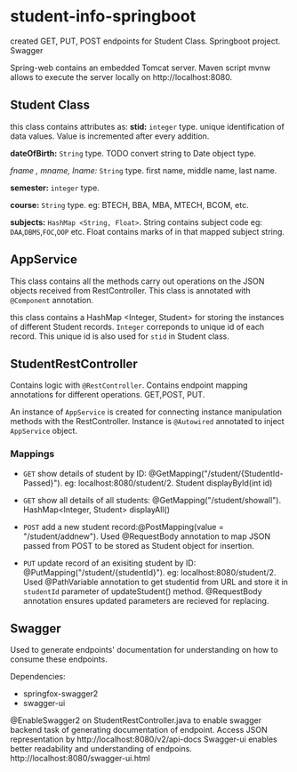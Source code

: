 # student-info-springboot
created GET, PUT, POST endpoints for Student Class. Springboot project. Swagger

Spring-web contains an embedded Tomcat server. Maven script mvnw allows to execute the server locally on http://localhost:8080.


## Student Class
this class contains attributes as:
__stid:__ `integer` type. unique identification of data values. Value is incremented after every addition.

__dateOfBirth:__ `String` type. TODO convert string to Date object type.

_fname , mname, lname:_ `String` type. first name, middle name, last name.

__semester:__ `integer` type.

__course:__ `String` type. eg: BTECH, BBA, MBA, MTECH, BCOM, etc.

__subjects:__ `HashMap <String, Float>`. String contains subject code eg: `DAA`,`DBMS`,`FOC`,`OOP` etc. Float contains marks of
in that mapped subject string.

## AppService
This class contains all the methods carry out operations on the JSON objects received from RestController.
This class is annotated with `@Component` annotation.

this class contains a HashMap <Integer, Student> for storing the instances of different Student records. `Integer` correponds to
unique id of each record. This unique id is also used for `stid` in Student class.


## StudentRestController
Contains logic with `@RestController`. Contains endpoint mapping annotations for different operations. GET,POST, PUT.

An instance of `AppService` is created for connecting instance manipulation methods with the RestController.
Instance is `@Autowired` annotated to inject `AppService` object.

### Mappings
* `GET` show details of student by ID: @GetMapping("/student/{StudentId-Passed}"). eg: localhost:8080/student/2.
  Student displayById(int id)
  
* `GET` show all details of all students: @GetMapping("/student/showall"). HashMap<Integer, Student> displayAll()

* `POST` add a new student record:@PostMapping(value = "/student/addnew"). Used @RequestBody annotation to map JSON passed from POST to be
stored as Student object for insertion.

* `PUT` update record of an exisiting student by ID: @PutMapping("/student/{studentId}"). eg: localhost:8080/student/2. Used 
  @PathVariable annotation to get studentid from URL and store it in `studentId` parameter of updateStudent() method. 
  @RequestBody annotation ensures updated parameters are recieved for replacing.


## Swagger
Used to generate endpoints' documentation for understanding on how to consume these endpoints.

Dependencies: 
- springfox-swagger2
- swagger-ui

@EnableSwagger2 on StudentRestController.java to enable swagger backend task of generating documentation of endpoint.
Access JSON representation by http://localhost:8080/v2/api-docs
Swagger-ui enables better readability and understanding of endpoins. http://localhost:8080/swagger-ui.html


